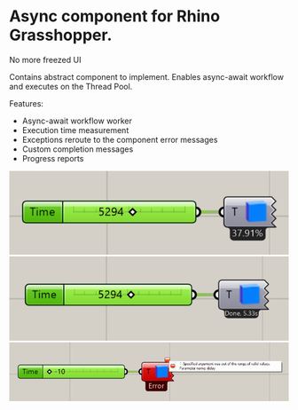 # Async component for Rhino Grasshopper.

No more freezed UI

Contains abstract component to implement. Enables async-await workflow and executes on the Thread Pool.

Features:

* Async-await workflow worker
* Execution time measurement
* Exceptions reroute to the component error messages
* Custom completion messages
* Progress reports

![Screenshot](img/progress.png)
![Screenshot](img/done.png)
![Screenshot](img/error.png)
